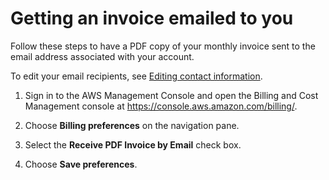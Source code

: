# Getting an invoice emailed to you<a name="emailed-invoice"></a>

Follow these steps to have a PDF copy of your monthly invoice sent to the email address associated with your account\. 

To edit your email recipients, see [Editing contact information](manage-account-payment.md#manage-account-payment-edit-contacts)\.

1. Sign in to the AWS Management Console and open the Billing and Cost Management console at [https://console\.aws\.amazon\.com/billing/](https://console.aws.amazon.com/billing/)\.

1. Choose **Billing preferences** on the navigation pane\.

1. Select the **Receive PDF Invoice by Email** check box\. 

1. Choose **Save preferences**\. 